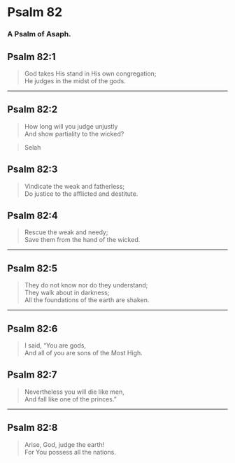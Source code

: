 # Psalm 82

### A Psalm of Asaph.

## Psalm 82:1

> God takes His stand in His own congregation;  
> He judges in the midst of the gods.

---

## Psalm 82:2

> How long will you judge unjustly  
> And show partiality to the wicked?

> Selah

## Psalm 82:3

> Vindicate the weak and fatherless;  
> Do justice to the afflicted and destitute.

## Psalm 82:4

> Rescue the weak and needy;  
> Save them from the hand of the wicked.

---

## Psalm 82:5

> They do not know nor do they understand;  
> They walk about in darkness;  
> All the foundations of the earth are shaken.

---

## Psalm 82:6

> I said, “You are gods,  
> And all of you are sons of the Most High.

## Psalm 82:7

> Nevertheless you will die like men,  
> And fall like one of the princes.”

---

## Psalm 82:8

> Arise, God, judge the earth!  
> For You possess all the nations.
